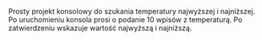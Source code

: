 Prosty projekt konsolowy do szukania temperatury najwyższej i najniższej.
Po uruchomieniu konsola prosi o podanie 10 wpisów z temperaturą.
Po zatwierdzeniu wskazuje wartość najwyższą i najniższą.
